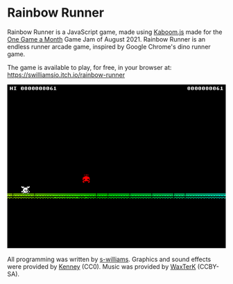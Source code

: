 # Rainbow Runner

Rainbow Runner is a JavaScript game, made using [Kaboom.js](https://kaboomjs.com/) made for the [One Game a Month](https://itch.io/jam/one-game-a-month-3) Game Jam of August 2021. Rainbow Runner is an endless runner arcade game, inspired by Google Chrome's dino runner game.

The game is available to play, for free, in your browser at: https://swilliamsio.itch.io/rainbow-runner

![A screenshot of Rainbow Runner](pictures/runner1.png "Thrilling?")

All programming was written by [s-williams](https://github.com/s-williams). Graphics and sound effects were provided by [Kenney](https://www.kenney.nl/) (CC0). Music was provided by [WaxTerK](https://www.newgrounds.com/audio/listen/1056740) (CCBY-SA).
